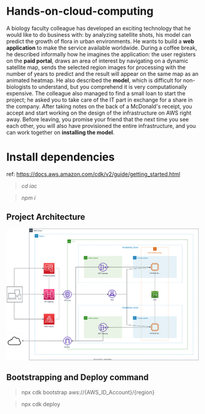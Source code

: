 # Hands-on-cloud-computing
A biology faculty colleague has developed an exciting technology that he would like to do business with: by analyzing satellite shots, his model can predict the growth of flora in urban environments. 
He wants to build a **web application** to make the service available worldwide. 
During a coffee break, he described informally how he imagines the application: the user registers on the **paid portal**, draws an area of interest by navigating on a dynamic satellite map, sends the selected region images for
processing with the number of years to predict and the result will appear on the same map as an
animated heatmap.
He also described the **model**, which is difficult for non-biologists to understand, but you comprehend it is very computationally expensive.
The colleague also managed to find a small loan to start the project; he asked you to take care of the IT part in exchange for a share in the company. 
After taking notes on the back of a McDonald's receipt, you accept and start working on the design of the infrastructure on AWS right away. 
Before leaving, you promise your friend that the next time you see each other,  you will also have provisioned the entire infrastructure, and you can work together on **installing the model**.

# Install dependencies
ref: https://docs.aws.amazon.com/cdk/v2/guide/getting_started.html

> *cd iac* 

> *npm i*
## Project Architecture
![Architecture](architectureH.svg)

## Bootstrapping and Deploy command
> npx cdk bootstrap aws://{AWS_ID_Account}/{region}

> npx cdk deploy